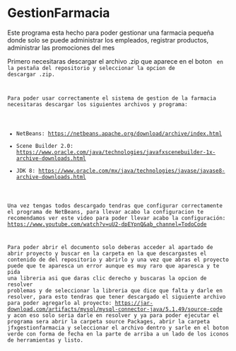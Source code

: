 # GestionFarmacia
Este programa esta hecho para poder gestionar una farmacia pequeña donde solo se puede administrar los empleados, registrar productos, administrar las promociones del mes

Primero necesitaras descargar el archivo .zip que aparece en el boton <CODE> en la pestaña del repositorio y seleccionar la opcion de descargar .zip.

Para poder usar correctamente el sistema de gestion de la farmacia necesitaras descargar los siguientes archivos y programa:

* NetBeans: https://netbeans.apache.org/download/archive/index.html
* Scene Builder 2.0: https://www.oracle.com/java/technologies/javafxscenebuilder-1x-archive-downloads.html
* JDK 8: https://www.oracle.com/mx/java/technologies/javase/javase8-archive-downloads.html

Una vez tengas todos descargado tendras que configurar correctamente el programa de NetBeans, para llevar acabo la configuracion te recomendamos ver este video para poder llevar acabo la configuración: https://www.youtube.com/watch?v=uU2-dpEYpnQ&ab_channel=TodoCode

Para poder abrir el documento solo deberas acceder al apartado de abrir proyecto y buscar en la carpeta en la que descargastes el contenido de del repositorio y abrirlo y una vez que abras el proyecto puede que te aparesca un error aunque es muy raro que aparesca y te pida una libreria asi que daras clic derecho y buscaras la opcion de resolver problemas y de seleccionar la libreria que dice que falta y darle en resolver, para esto tendras que tener descargado el siguiente archivo para poder agregarlo al proyecto: https://jar-download.com/artifacts/mysql/mysql-connector-java/5.1.49/source-code y acon eso solo seria darle en resolver y ya para poder ejecutar el programa sera abrir la carpeta source Packages, abrir la carpeta jfxgestionfarmacia y seleccionar el archivo dentro y sarle en el boton verde con forma de fecha en la parte de arriba a un lado de los iconos de herramientas y listo.
